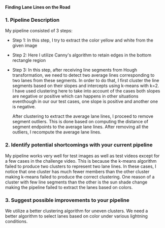 **Finding Lane Lines on the Road**

### 1. Pipeline Description 

My pipeline consisted of 3 steps:

* Step 1: In this step, I try to extract the color yellow and white from the given image 

* Step 2: Here I utilize Canny's algorithm to retain edges in the bottom rectangle region 

* Step 3: In this step, after receiving line segments from Hough transformation, we need to detect two average lines corresponding to two lanes from these segments. In order to do that, I first cluster the line segments based on their slopes and intercepts using k-means with k=2. I have used clustering here to take into account of the cases both slopes are negative or positive which can happens in other situations eventhough in our our test cases, one slope is positive and another one is negative.

	After clustering to extract the average lane lines, I proceed to remove segment outliers. This is done based on computing the distance of segment endpoints to the average lane lines. After removing all the outliers, I recompute the average lane lines.


### 2. Identify potential shortcomings with your current pipeline

My pipeline works very well for test images as well as test videos except for a few cases in the challenge video. This is because the k-means algorithm failed to produce two clusters to represent two lane lines. In these cases, I notice that one cluster has much fewer members than the other cluster making k-means failed to produce the correct clustering. One reason of a cluster with few line segments than the other is the sun shade change making the pipeline failed to extract the lanes based on colors.  

### 3. Suggest possible improvements to your pipeline

We utilize a better clustering algorithm for uneven clusters. We need a better algorithm to select lanes based on color under various lightning conditions.  
